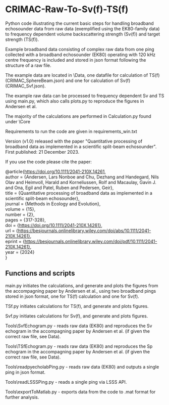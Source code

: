 # CRIMAC-Raw-To-Sv(f)-TS(f)
Python code illustrating the current basic steps for handling broadband echosounder data from raw data (exemplified using the EK80-family data) to frequency dependent volume backscattering strength (Sv(f)) and target strength (TS(f)).

Example broadband data consisting of complex raw data from one ping collected with a broadband echosounder (EK80) operating with 120 kHz centre frequency  is included and stored in json format following the structure of a raw file. 

The example data are located in \Data, one datafile for calculation of TS(f) (CRIMAC_SphereBeam.json) and one for calculation of Sv(f) (CRIMAC_Svf.json).

The example raw data can be processed to frequency dependent Sv and TS using main.py, which also calls plots.py to reproduce the figures in Andersen et al.

The majority of the calculations are performed in Calculation.py found under \Core 

Requirements to run the code are given in requirements_win.txt

Version (v1.0) released with the paper "Quantitative processing of broadband data as implemented in a scientific split-beam echosounder". First published: 21 December 2023.

If you use the code please cite the paper:

@article{https://doi.org/10.1111/2041-210X.14261, <br>
author = {Andersen, Lars Nonboe and Chu, Dezhang and Handegard, Nils Olav and Heimvoll, Harald and Korneliussen, Rolf and Macaulay, Gavin J. and Ona, Egil and Patel, Ruben and Pedersen, Geir}, <br>
title = {Quantitative processing of broadband data as implemented in a scientific split-beam echosounder}, <br>
journal = {Methods in Ecology and Evolution}, <br>
volume = {15}, <br>
number = {2}, <br>
pages = {317-328}, <br>
doi = {https://doi.org/10.1111/2041-210X.14261}, <br>
url = {https://besjournals.onlinelibrary.wiley.com/doi/abs/10.1111/2041-210X.14261}, <br>
eprint = {https://besjournals.onlinelibrary.wiley.com/doi/pdf/10.1111/2041-210X.14261}, <br>
year = {2024} <br>
} <br>

## Functions and scripts

main.py initiates the calculations, and generate and plots the figures from the accompagning paper by Andersen et al., using two broadband pings stored in json format, one for TS(f) calculation and one for Sv(f).

TSf.py initiates calculations for TS(f), and generate and plots figures.

Svf.py initiates calculations for Sv(f), and generate and plots figures.

Tools\SvfEchogram.py - reads raw data (EK80) and reproduces the Sv echogram in the accompagning paper by Andersen et al. (if given the correct raw file, see Data\).

Tools\TSfEchogram.py - reads raw data (EK80) and reproduces the Sp echogram in the accompagning paper by Andersen et al. (if given the correct raw file, see Data\).

Tools\readpyecholabPing.py - reads raw data (EK80) and outputs a single ping in json format.

Tools\readLSSSPing.py - reads a single ping via LSSS API.

Tools\exportToMatlab.py - exports data from the code to .mat format for further analysis.

